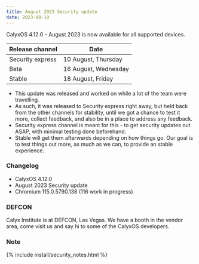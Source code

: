 ```yaml
---
title: August 2023 Security update
date: 2023-08-10
---
```


CalyxOS 4.12.0 - August 2023 is now available for all supported devices.

| Release channel  | Date   |
| ---------------- | ------ |
| Security express | 10 August, Thursday |
| Beta | 16 August, Wednesday |
| Stable | 18 August, Friday |

* This update was released and worked on while a lot of the team were travelling.
* As such, it was released to Security express right away, but held back from the other channels for stability, until we got a chance to test it more, collect feedback, and also be in a place to address any feedback.
* Security express channel is meant for this - to get security updates out ASAP, with minimal testing done beforehand.
* Stable will get them afterwards depending on how things go. Our goal is to test things out more, as much as we can, to provide an stable experience.

### Changelog
* CalyxOS 4.12.0
* August 2023 Security update
* Chromium 115.0.5790.138 (116 work in progress)

### DEFCON

Calyx Institute is at DEFCON, Las Vegas. We have a booth in the vendor area, come visit us and say hi to some of the CalyxOS developers.

### Note

{% include install/security_notes.html %}
